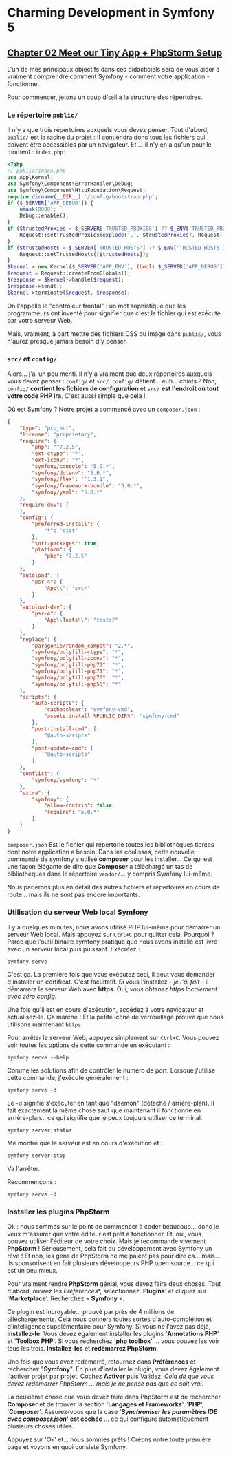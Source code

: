# Charming Development in Symfony 5
## [Chapter 02 Meet our Tiny App + PhpStorm Setup](https://symfonycasts.com/screencast/symfony/dirs-server)

L'un de mes principaux objectifs dans ces didacticiels sera de vous aider à vraiment comprendre comment Symfony - comment votre application - fonctionne.

Pour commencer, jetons un coup d'œil à la structure des répertoires.

### Le répertoire `public/`
Il n'y a que trois répertoires auxquels vous devez penser. Tout d'abord, `public/` est la racine du projet : 
Il contiendra donc tous les fichiers qui doivent être accessibles par un navigateur. Et ... il n'y en a qu'un pour le moment : `index.php`:

```php
<?php
// public/index.php
use App\Kernel;
use Symfony\Component\ErrorHandler\Debug;
use Symfony\Component\HttpFoundation\Request;
require dirname(__DIR__).'/config/bootstrap.php';
if ($_SERVER['APP_DEBUG']) {
    umask(0000);
    Debug::enable();
}
if ($trustedProxies = $_SERVER['TRUSTED_PROXIES'] ?? $_ENV['TRUSTED_PROXIES'] ?? false) {
    Request::setTrustedProxies(explode(',', $trustedProxies), Request::HEADER_X_FORWARDED_ALL ^ Request::HEADER_X_FORWARDED_HOST);
}
if ($trustedHosts = $_SERVER['TRUSTED_HOSTS'] ?? $_ENV['TRUSTED_HOSTS'] ?? false) {
    Request::setTrustedHosts([$trustedHosts]);
}
$kernel = new Kernel($_SERVER['APP_ENV'], (bool) $_SERVER['APP_DEBUG']);
$request = Request::createFromGlobals();
$response = $kernel->handle($request);
$response->send();
$kernel->terminate($request, $response);
```

On l'appelle le "contrôleur frontal" : un mot sophistiqué que les programmeurs ont inventé pour signifier que c'est le fichier qui est exécuté par votre serveur Web.

Mais, vraiment, à part mettre des fichiers CSS ou image dans `public/`, vous n'aurez presque jamais besoin d'y penser.

### `src/` et `config/`
Alors... j'ai un peu menti. Il n'y a vraiment que deux répertoires auxquels vous devez penser : `config/` et `src/`. `config/` détient... euh... chiots ? 
Non, `config/` **contient les fichiers de configuration** et `src/` **est l'endroit où tout votre code PHP ira**. C'est aussi simple que cela !

Où est Symfony ? Notre projet a commencé avec un `composer.json` :
```json
{
    "type": "project",
    "license": "proprietary",
    "require": {
        "php": "^7.2.5",
        "ext-ctype": "*",
        "ext-iconv": "*",
        "symfony/console": "5.0.*",
        "symfony/dotenv": "5.0.*",
        "symfony/flex": "^1.3.1",
        "symfony/framework-bundle": "5.0.*",
        "symfony/yaml": "5.0.*"
    },
    "require-dev": {
    },
    "config": {
        "preferred-install": {
            "*": "dist"
        },
        "sort-packages": true,
        "platform": {
            "php": "7.2.5"
        }
    },
    "autoload": {
        "psr-4": {
            "App\\": "src/"
        }
    },
    "autoload-dev": {
        "psr-4": {
            "App\\Tests\\": "tests/"
        }
    },
    "replace": {
        "paragonie/random_compat": "2.*",
        "symfony/polyfill-ctype": "*",
        "symfony/polyfill-iconv": "*",
        "symfony/polyfill-php72": "*",
        "symfony/polyfill-php71": "*",
        "symfony/polyfill-php70": "*",
        "symfony/polyfill-php56": "*"
    },
    "scripts": {
        "auto-scripts": {
            "cache:clear": "symfony-cmd",
            "assets:install %PUBLIC_DIR%": "symfony-cmd"
        },
        "post-install-cmd": [
            "@auto-scripts"
        ],
        "post-update-cmd": [
            "@auto-scripts"
        ]
    },
    "conflict": {
        "symfony/symfony": "*"
    },
    "extra": {
        "symfony": {
            "allow-contrib": false,
            "require": "5.0.*"
        }
    }
}
```
`composer.json` Est le fichier qui répertorie toutes les bibliothèques tierces dont notre application a besoin. 
Dans les coulisses, cette nouvelle commande de symfony a utilisé **composer** pour les installer... 
Ce qui est une façon élégante de dire que **Composer** a téléchargé un tas de bibliothèques dans le répertoire `vendor/`... y compris Symfony lui-même.

Nous parlerons plus en détail des autres fichiers et répertoires en cours de route... mais ils ne sont pas encore importants.

### Utilisation du serveur Web local Symfony
Il y a quelques minutes, nous avons utilisé PHP lui-même pour démarrer un serveur Web local. 
Mais appuyez sur `Ctrl+C` pour quitter cela. 
Pourquoi ? 
Parce que l'outil binaire symfony pratique que nous avons installé est livré avec un serveur local plus puissant. Exécutez :
```shell
symfony serve 
```
C'est ça. La première fois que vous exécutez ceci, il peut vous demander d'installer un certificat. C'est facultatif. 
Si vous l'installez - _je l'ai fait_ - il démarrera le serveur Web avec **https**. Oui, _vous obtenez https localement avec zéro config_.

Une fois qu'il est en cours d'exécution, accédez à votre navigateur et actualisez-le. Ça marche ! Et la petite icône de verrouillage prouve que nous utilisons maintenant `https`.

Pour arrêter le serveur Web, appuyez simplement sur `Ctrl+C`. Vous pouvez voir toutes les options de cette commande en exécutant :  
```shell
symfony serve --help
```
Comme les solutions afin de contrôler le numéro de port. Lorsque j'utilise cette commande, j'exécute généralement :
```shell
symfony serve -d
```
Le `-d` signifie s'exécuter en tant que "daemon" (détaché / arrière-plan). 
Il fait exactement la même chose sauf que maintenant il fonctionne en arrière-plan... ce qui signifie que je peux toujours utiliser ce terminal.
```shell
symfony server:status
```
Me montre que le serveur est en cours d'exécution et :
```shell
symfony server:stop
```
Va l'arrêter. 

Recommençons : 
```shell
symfony serve -d
```

### Installer les plugins PhpStorm
Ok : nous sommes sur le point de commencer à coder beaucoup... donc je veux m'assurer que votre éditeur est prêt à fonctionner. 
Et, oui, vous pouvez utiliser l'éditeur de votre choix. Mais je recommande vivement **PhpStorm** ! 
Sérieusement, cela fait du développement avec Symfony un rêve ! 
Et non, les gens de PhpStorm ne me paient pas pour dire ça... mais... ils sponsorisent en fait plusieurs développeurs PHP open source... ce qui est un peu mieux.

Pour vraiment rendre **PhpStorm** génial, vous devez faire deux choses. 
Tout d'abord, ouvrez les *Préférences**, sélectionnez '**Plugins**' et cliquez sur '**Marketplace**'. Recherchez « **Symfony** ».

Ce plugin est incroyable... prouvé par près de 4 millions de téléchargements. Cela nous donnera toutes sortes d'auto-complétion et d'intelligence supplémentaire pour Symfony. 
Si vous ne l'avez pas déjà, **installez-le**. Vous devez également installer les plugins '**Annotations PHP**' et '**Toolbox PHP**'. 
Si vous recherchez '**php toolbox**' ... vous pouvez les voir tous les trois. 
**Installez-les** et **redémarrez PhpStorm**.

Une fois que vous avez redémarré, retournez dans **Préférences** et recherchez "**Symfony**". 
En plus d'installer le plugin, vous devez également l'activer projet par projet. 
Cochez **Activer** puis Validez. _Cela dit que vous devez redémarrer PhpStorm ... mais je ne pense pas que ce soit vrai_.

La deuxième chose que vous devez faire dans PhpStorm est de rechercher **Composer** et de trouver la section '**Langages et Frameworks**', '**PHP**', '**Composer**'. 
Assurez-vous que la case '**_Synchroniser les paramètres IDE avec composer.json_' est cochée** ... ce qui configure automatiquement plusieurs choses utiles.

Appuyez sur 'Ok' et... nous sommes prêts ! Créons notre toute première page et voyons en quoi consiste Symfony.
